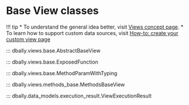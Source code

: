 # Base View classes

!!! tip
    * To understand the general idea better, visit [Views concept page](../../concepts/views.md).
    * To learn how to support custom data sources, visit [How-to: create your custom view page](../../how-to/custom_views.md)

::: dbally.views.base.AbstractBaseView

::: dbally.views.base.ExposedFunction

::: dbally.views.base.MethodParamWithTyping

::: dbally.views.methods_base.MethodsBaseView

::: dbally.data_models.execution_result.ViewExecutionResult
